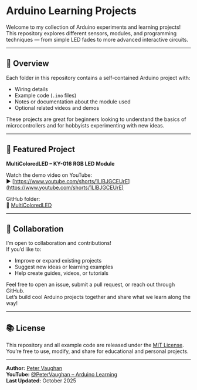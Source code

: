 # Arduino Learning Projects

Welcome to my collection of Arduino experiments and learning projects!  
This repository explores different sensors, modules, and programming techniques — from simple LED fades to more advanced interactive circuits.

---

## 🧠 Overview
Each folder in this repository contains a self-contained Arduino project with:
- Wiring details  
- Example code (`.ino` files)  
- Notes or documentation about the module used  
- Optional related videos and demos  

These projects are great for beginners looking to understand the basics of microcontrollers and for hobbyists experimenting with new ideas.

---

## 🎥 Featured Project
**MultiColoredLED – KY-016 RGB LED Module**

Watch the demo video on YouTube:  
▶️ [https://www.youtube.com/shorts/1LlBJGCEUrE](https://www.youtube.com/shorts/1LlBJGCEUrE)

GitHub folder:  
🔗 [MultiColoredLED](https://github.com/Vaughan-Peter/ArduinoLearning/tree/main/MultiColoredLED)

---

## 🤝 Collaboration
I’m open to collaboration and contributions!  
If you’d like to:
- Improve or expand existing projects  
- Suggest new ideas or learning examples  
- Help create guides, videos, or tutorials  

Feel free to open an issue, submit a pull request, or reach out through GitHub.  
Let’s build cool Arduino projects together and share what we learn along the way!

---

## 📚 License
This repository and all example code are released under the [MIT License](LICENSE).  
You’re free to use, modify, and share for educational and personal projects.

---

**Author:** [Peter Vaughan](https://github.com/Vaughan-Peter)  
**YouTube:** [@PeterVaughan – Arduino Learning](https://www.youtube.com/shorts/1LlBJGCEUrE)  
**Last Updated:** October 2025
